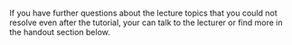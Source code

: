 If you have further questions about the lecture topics that you could not resolve even after the tutorial, your can talk to the lecturer or find more in the handout section below.
<include class="book" name="Finding help" src="../../../handbook/handbook-appendixD-help.html" dynamic />